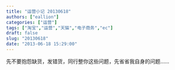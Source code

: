 ```yaml
---
title: "运营小记 20130618"
authors: ["eallion"]
categories: ["运营"]
tags: ["淘宝","运营","天猫","电子商务","ec"]
draft: false
slug: "20130618"
date: "2013-06-18 15:29:00"
---
```


先不要抱怨缺货，发错货，同行整你这些问题，先省省我自身的问题……
